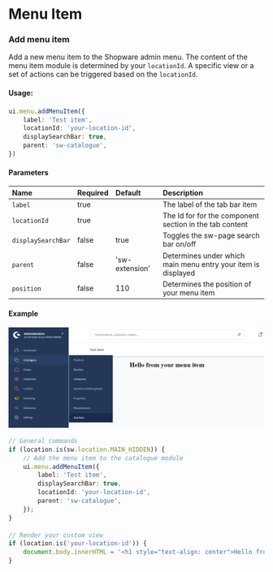 # Menu Item

### Add menu item
Add a new menu item to the Shopware admin menu. The content of the menu item module is determined by your `locationId`. 
A specific view or a set of actions can be triggered based on the `locationId`.

#### Usage:  
```ts
ui.menu.addMenuItem({
    label: 'Test item',
    locationId: 'your-location-id',
    displaySearchBar: true,
    parent: 'sw-catalogue',
})
```

#### Parameters
| Name                 | Required | Default        | Description                                                   |
| :------------------- | :------- | :------------- | :------------------------------------------------------------ |
| `label`              | true     |                | The label of the tab bar item                                 |
| `locationId`         | true     |                | The Id for for the component section in the tab content       |
| `displaySearchBar`   | false    | true           | Toggles the sw-page search bar on/off                         |
| `parent`             | false    | 'sw-extension' | Determines under which main menu entry your item is displayed |
| `position`           | false    | 110            | Determines the position of your menu item                     |

#### Example
![Menu item example](./assets/add-menu-item-example.png)
```ts
// General commands
if (location.is(sw.location.MAIN_HIDDEN)) {
    // Add the menu item to the catalogue module
    ui.menu.addMenuItem({
        label: 'Test item',
        displaySearchBar: true,
        locationId: 'your-location-id',
        parent: 'sw-catalogue',
    });
}

// Render your custom view
if (location.is('your-location-id')) {
    document.body.innerHTML = '<h1 style="text-align: center">Hello from your menu item</h1>';
}
```